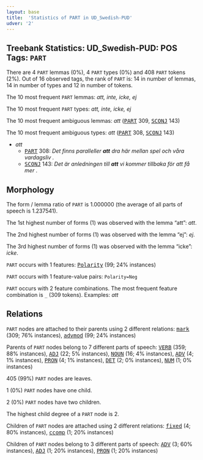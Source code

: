 ```yaml
---
layout: base
title:  'Statistics of PART in UD_Swedish-PUD'
udver: '2'
---
```


## Treebank Statistics: UD_Swedish-PUD: POS Tags: `PART`

There are 4 `PART` lemmas (0%), 4 `PART` types (0%) and 408 `PART` tokens (2%).
Out of 16 observed tags, the rank of `PART` is: 14 in number of lemmas, 14 in number of types and 12 in number of tokens.

The 10 most frequent `PART` lemmas: <em>att, inte, icke, ej</em>

The 10 most frequent `PART` types:  <em>att, inte, icke, ej</em>

The 10 most frequent ambiguous lemmas: <em>att</em> (<tt><a href="sv_pud-pos-PART.html">PART</a></tt> 309, <tt><a href="sv_pud-pos-SCONJ.html">SCONJ</a></tt> 143)

The 10 most frequent ambiguous types:  <em>att</em> (<tt><a href="sv_pud-pos-PART.html">PART</a></tt> 308, <tt><a href="sv_pud-pos-SCONJ.html">SCONJ</a></tt> 143)


* <em>att</em>
  * <tt><a href="sv_pud-pos-PART.html">PART</a></tt> 308: <em>Det finns paralleller <b>att</b> dra här mellan spel och våra vardagsliv .</em>
  * <tt><a href="sv_pud-pos-SCONJ.html">SCONJ</a></tt> 143: <em>Det är anledningen till <b>att</b> vi kommer tillbaka för att få mer .</em>

## Morphology

The form / lemma ratio of `PART` is 1.000000 (the average of all parts of speech is 1.237541).

The 1st highest number of forms (1) was observed with the lemma “att”: <em>att</em>.

The 2nd highest number of forms (1) was observed with the lemma “ej”: <em>ej</em>.

The 3rd highest number of forms (1) was observed with the lemma “icke”: <em>icke</em>.

`PART` occurs with 1 features: <tt><a href="sv_pud-feat-Polarity.html">Polarity</a></tt> (99; 24% instances)

`PART` occurs with 1 feature-value pairs: `Polarity=Neg`

`PART` occurs with 2 feature combinations.
The most frequent feature combination is `_` (309 tokens).
Examples: <em>att</em>


## Relations

`PART` nodes are attached to their parents using 2 different relations: <tt><a href="sv_pud-dep-mark.html">mark</a></tt> (309; 76% instances), <tt><a href="sv_pud-dep-advmod.html">advmod</a></tt> (99; 24% instances)

Parents of `PART` nodes belong to 7 different parts of speech: <tt><a href="sv_pud-pos-VERB.html">VERB</a></tt> (359; 88% instances), <tt><a href="sv_pud-pos-ADJ.html">ADJ</a></tt> (22; 5% instances), <tt><a href="sv_pud-pos-NOUN.html">NOUN</a></tt> (16; 4% instances), <tt><a href="sv_pud-pos-ADV.html">ADV</a></tt> (4; 1% instances), <tt><a href="sv_pud-pos-PRON.html">PRON</a></tt> (4; 1% instances), <tt><a href="sv_pud-pos-DET.html">DET</a></tt> (2; 0% instances), <tt><a href="sv_pud-pos-NUM.html">NUM</a></tt> (1; 0% instances)

405 (99%) `PART` nodes are leaves.

1 (0%) `PART` nodes have one child.

2 (0%) `PART` nodes have two children.

The highest child degree of a `PART` node is 2.

Children of `PART` nodes are attached using 2 different relations: <tt><a href="sv_pud-dep-fixed.html">fixed</a></tt> (4; 80% instances), <tt><a href="sv_pud-dep-ccomp.html">ccomp</a></tt> (1; 20% instances)

Children of `PART` nodes belong to 3 different parts of speech: <tt><a href="sv_pud-pos-ADV.html">ADV</a></tt> (3; 60% instances), <tt><a href="sv_pud-pos-ADJ.html">ADJ</a></tt> (1; 20% instances), <tt><a href="sv_pud-pos-PRON.html">PRON</a></tt> (1; 20% instances)

